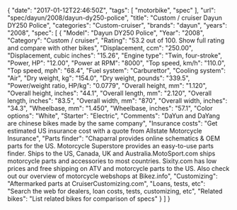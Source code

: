 {
    "date": "2017-01-12T22:46:50Z",
    "tags": [
        "motorbike",
        "spec"
    ],
    "url": "spec\/dayun\/2008\/dayun-dy250-police",
    "title": "Custom \/ cruiser Dayun DY250 Police",
    "categories": "Custom-cruiser",
    "brands": "dayun",
    "years": "2008",
    "spec": [
        {
            "Model": "Dayun DY250 Police",
            "Year": "2008",
            "Category": "Custom \/ cruiser",
            "Rating": "53.2 out of 100. Show full rating and compare with other bikes",
            "Displacement, ccm": "250.00",
            "Displacement, cubic inches": "15.26",
            "Engine type": "Twin, four-stroke",
            "Power, HP": "12.00",
            "Power at RPM": "8000",
            "Top speed, km\/h": "110.0",
            "Top speed, mph": "68.4",
            "Fuel system": "Carburettor",
            "Cooling system": "Air",
            "Dry weight, kg": "154.0",
            "Dry weight, pounds": "339.5",
            "Power\/weight ratio, HP\/kg": "0.0779",
            "Overall height, mm": "1.120",
            "Overall height, inches": "44.1",
            "Overall length, mm": "2.120",
            "Overall length, inches": "83.5",
            "Overall width, mm": "870",
            "Overall width, inches": "34.3",
            "Wheelbase, mm": "1.450",
            "Wheelbase, inches": "57.1",
            "Color options": "White",
            "Starter": "Electric",
            "Comments": "DaYun and DaYang are chinese bikes made by the same company",
            "Insurance costs": "Get estimated US insurance cost with a quote from Allstate Motorcycle Insurance",
            "Parts finder": "Chaparral provides online schematics & OEM parts for the US.   Motorcycle Superstore provides an easy-to-use parts finder. Ships to the US, Canada, UK and Australia.MotoSport.com ships motorcycle parts and accessories to most countries.    Sixity.com has low prices and free shipping on ATV and motorcycle parts to the US. Also check out our overview of motorcycle webshops at Bikez.info",
            "Customizing": "Aftermarked parts at CruiserCustomizing.com",
            "Loans, tests, etc": "Search the web for dealers, loan costs, tests, customizing, etc",
            "Related bikes": "List related bikes for comparison of specs"
        }
    ]
}